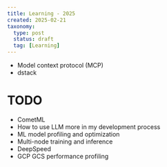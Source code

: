 ```yaml
---
title: Learning - 2025
created: 2025-02-21
taxonomy:
  type: post
  status: draft
  tag: [Learning]
---
```


* Model context protocol (MCP)
* dstack

# TODO
* CometML
* How to use LLM more in my development process
* ML model profiling and optimization
* Multi-node training and inference
* DeepSpeed
* GCP GCS performance profiling
